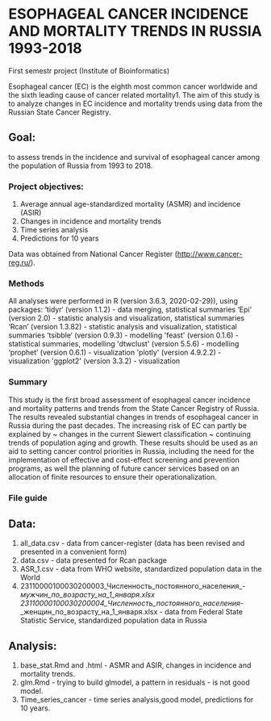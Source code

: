 # ESOPHAGEAL CANCER INCIDENCE AND MORTALITY TRENDS IN RUSSIA 1993-2018
First semestr project (Institute of Bioinformatics)

Esophageal cancer (EC) is the eighth most common cancer worldwide and the sixth leading cause of cancer related mortality1. The aim of this study is to analyze changes in EC incidence and mortality trends using data from the Russian State Cancer Registry.

## Goal: 
to assess trends in the incidence and survival of esophageal cancer among the population of Russia from 1993 to 2018.


### Project objectives:
1. Average annual age-standardized mortality (ASMR) and incidence (ASIR)
2. Changes in incidence and mortality trends
3. Time series analysis
4. Predictions for 10 years

Data was obtained from National Cancer Register (http://www.cancer-reg.ru/).
  
### Methods
  All analyses were performed in R (version 3.6.3, 2020-02-29)), using packages:
  ‘tidyr‘ (version 1.1.2) - data merging, statistical summaries
  ‘Epi‘ (version 2.0)  - statistic analysis and visualization, statistical summaries
  ‘Rcan’ (version 1.3.82) - statistic analysis and visualization, statistical summaries
  ‘tsibble‘ (version 0.9.3) - modelling
  'feast' (version 0.1.6) - statistical summaries, modelling
  'dtwclust' (version 5.5.6) - modelling
  ‘prophet’ (version 0.6.1) - visualization
  'plotly' (version 4.9.2.2) - visualization
  'ggplot2' (version 3.3.2) - visualization
  
### Summary
This study is the first broad assessment of esophageal cancer incidence and mortality patterns and trends from the State Cancer Registry of Russia. The results revealed substantial changes in trends of esophageal cancer in Russia during the past decades. 
The increasing risk of EC can partly be explained by 
      ~ changes in the current Siewert classification
      ~ continuing trends of population aging and growth. 
These results should be used as an aid to setting cancer control priorities in Russia, including the need for the implementation of effective and cost-effect screening and prevention programs, as well the planning of future cancer services based on an allocation of finite resources to ensure their operationalization.


### File guide
## Data:
1. all_data.csv - data from cancer-register (data has been revised and presented in a convenient form)
2. data.csv - data presented for Rcan package 
3. ASR_1.csv - data from WHO website, standardized population data in the World
4. 23110000100030200003_Численность_постоянного_населения_-_мужчин_по_возрасту_на_1_января.xlsx
23110000100030200004_Численность_постоянного_населения_-_женщин_по_возрасту_на_1_января.xlsx - data from Federal State Statistic Service, standardized population data in Russia


## Analysis:
1. base_stat.Rmd and .html - ASMR and ASIR, changes in incidence and mortality trends.
2. glm.Rmd - trying to build glmodel, a pattern in residuals - is not good model.
3. Time_series_cancer - time series analysis,good model, predictions for 10 years.


